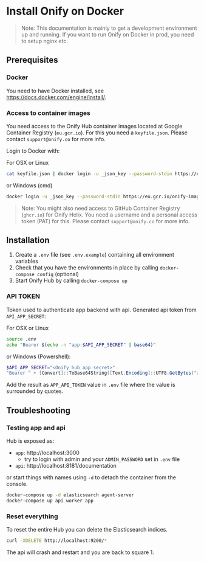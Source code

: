 # Install Onify on Docker

> Note: This documentation is mainly to get a development environment up and running. If you want to run Onify on Docker in prod, you need to setup nginx etc. 

## Prerequisites

### Docker

You need to have Docker installed, see https://docs.docker.com/engine/install/. 

### Access to container images

You need access to the Onify Hub container images located at Google Container Registry (`eu.gcr.io`). For this you need a `keyfile.json`. Please contact `support@onify.co` for more info.

Login to Docker with:

For OSX or Linux
```sh
cat keyfile.json | docker login -u _json_key --password-stdin https://eu.gcr.io/onify-images
```

or Windows (cmd)
```sh
docker login -u _json_key --password-stdin https://eu.gcr.io/onify-images < keyfile.json
```

> Note: You might also need access to GitHub Container Registry (`ghcr.io`) for Onify Helix. You need a username and a personal access token (PAT) for this. Please contact `support@onify.co` for more info.

## Installation

1. Create a `.env` file (see `.env.example`) containing all environment variables
2. Check that you have the environments in place by calling `docker-compose config` (optional)
3. Start Onify Hub by calling `docker-compose up`

### API TOKEN

Token used to authenticate app backend with api. Generated api token from `API_APP_SECRET`:

For OSX or Linux
```sh
source .env
echo "Bearer $(echo -n "app:$API_APP_SECRET" | base64)"
```

or Windows (Powershell):
```powershell
$API_APP_SECRET="<Onify hub app secret>"
"Bearer " + [Convert]::ToBase64String([Text.Encoding]::UTF8.GetBytes("app:" + $API_APP_SECRET))
```

Add the result as `APP_API_TOKEN` value in `.env` file where the value is surrounded by quotes.

## Troubleshooting

### Testing app and api

Hub is exposed as:

- `app`: http://localhost:3000
  - try to login with admin and your `ADMIN_PASSWORD` set in `.env` file
- `api`: http://localhost:8181/documentation

or start things with names using `-d` to detach the container from the console.

```sh
docker-compose up -d elasticsearch agent-server
docker-compose up api worker app
```

### Reset everything

To reset the entire Hub you can delete the Elasticsearch indices.

```sh
curl -XDELETE http://localhost:9200/*
```

The api will crash and restart and you are back to square 1.